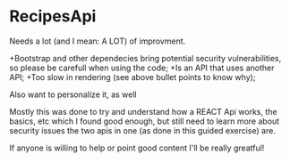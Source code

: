 # RecipesApi

Needs a lot (and I mean: A LOT) of improvment.

+Bootstrap and other dependecies bring potential security vulnerabilities, so please be carefull when using the code;
+Is an API that uses another API;
+Too slow in rendering (see above bullet points to know why);

Also want to personalize it, as well

Mostly this was done to try and understand how a REACT Api works, the basics, etc which I found good enough, but still need to learn more about security issues the two apis in one (as done in this guided exercise) are.

If anyone is willing to help or point good content I'll be really greatful!
